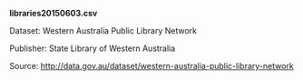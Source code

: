 **libraries20150603.csv**

Dataset: Western Australia Public Library Network

Publisher: State Library of Western Australia

Source: http://data.gov.au/dataset/western-australia-public-library-network
